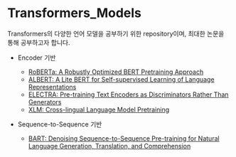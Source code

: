 # Transformers_Models
 
Transformers의 다양한 언어 모델을 공부하기 위한 repository이며, 최대한 논문을 통해 공부하고자 합니다.

- Encoder 기반
  - [RoBERTa: A Robustly Optimized BERT Pretraining Approach](https://arxiv.org/pdf/1907.11692.pdf)
  - [ALBERT: A Lite BERT for Self-supervised Learning of Language Representations](https://arxiv.org/pdf/1909.11942.pdf)
  - [ELECTRA: Pre-training Text Encoders as Discriminators Rather Than Generators](https://openreview.net/pdf?id=r1xMH1BtvB)
  - [XLM: Cross-lingual Language Model Pretraining](https://arxiv.org/pdf/1901.07291.pdf)


- Sequence-to-Sequence 기반
  - [BART: Denoising Sequence-to-Sequence Pre-training for Natural Language Generation, Translation, and Comprehension](https://arxiv.org/pdf/1910.13461.pdf)